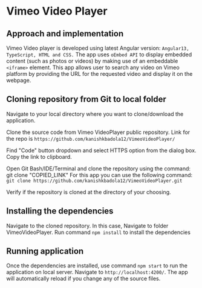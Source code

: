 # Vimeo Video Player

## Approach and implementation
Vimeo Video player is developed using latest Angular version: `Angular13, TypeScript, HTML and CSS.` The app uses `oEmbed API` to display embedded content (such as photos or videos) by making use of an embeddable `<iframe>` element. This app allows user to search any video on Vimeo platform by providing the URL for the requested video and display it on the webpage.
## Cloning repository from Git to local folder

Navigate to your local directory where you want to clone/download the application.

Clone the source code from Vimeo VideoPlayer public repository. Link for the repo is `https://github.com/kanishkbadola12/VimeoVideoPlayer/`

Find "Code" button dropdown and select HTTPS option from the dialog box. Copy the link to clipboard.

Open Git Bash/IDE/Terminal and clone the repository using the command: git clone "COPIED_LINK"
For this app you can use the following command: `git clone https://github.com/kanishkbadola12/VimeoVideoPlayer.git`

Verify if the repository is cloned at the directory of your choosing.

## Installing the dependencies

Navigate to the cloned repository. In this case, Navigate to folder VimeoVideoPlayer.
Run command `npm install` to install the dependencies
## Running application

Once the dependencies are installed, use command `npm start` to run the application on local server. Navigate to `http://localhost:4200/`. The app will automatically reload if you change any of the source files.


